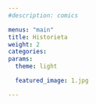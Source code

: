 ```yaml
---
#description: comics

menus: "main"
title: Historieta
weight: 2
categories:
params:
  theme: light

  featured_image: 1.jpg

---
```


